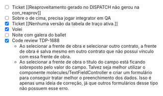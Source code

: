 
- [ ] Ticket [[Reaproveitamento gerado no DISPATCH não gerou na con_reaprov]]
- [ ] Sobre o de cima, precisa jogar integrator em QA
- [x] Ticket [[Nenhuma versão da tabela de traço ativa.]]
- [x] Volei
- [ ] Noite com galera do ballet
- [x] Code review TDP-1688
	- Ao selecionar a frente de obra e selecionar outro contrato, a frente de obra é salva mesmo em outro contrato que não possui vínculo com essa frente de obra.
	- Ao selecionar a frente de obra o título do campo está ficando sobreposto pelo valor do campo. Talvez seja melhor utilizar o componente molecules/TextFieldController e criar um formulário para conseguir tratar melhor o preenchimento dos dados. Isso é apenas uma ideia de correção, já que outros formulários desse tipo não possuem esse erro.